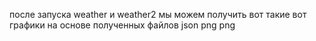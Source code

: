 после запуска weather и weather2 мы можем получить вот такие вот графики на основе полученных файлов
json
png
png
